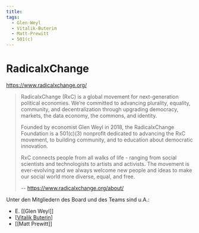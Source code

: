 ```yaml
---
title:
tags:
  - Glen-Weyl
  - Vitalik-Buterin
  - Matt-Prewitt
  - 501(c)
---
```


# RadicalxChange

https://www.radicalxchange.org/

> RadicalxChange (RxC) is a global movement for next-generation political economies. We’re committed to advancing plurality, equality, community, and decentralization through upgrading democracy, markets, the data economy, the commons, and identity.
>
> Founded by economist Glen Weyl in 2018, the RadicalxChange Foundation is a 501(c)(3) nonprofit dedicated to advancing the RxC movement, to building community, and to education about democratic innovation.
>
> RxC connects people from all walks of life - ranging from social scientists and technologists to artists and activists. The movement is ever-evolving and we always welcome new people and ideas to make our social world more diverse, equal, and free.
> 
> -- https://www.radicalxchange.org/about/

Unter den Mitgliedern des Board und des Teams sind u.A.:
* E. [[Glen Weyl]]
* [[Vitalik Buterin]]
* [[Matt Prewitt]]

[//begin]: # "Autogenerated link references for markdown compatibility"
[Vitalik Buterin]: <Vitalik Buterin.md> "Vitalik Buterin"
[//end]: # "Autogenerated link references"